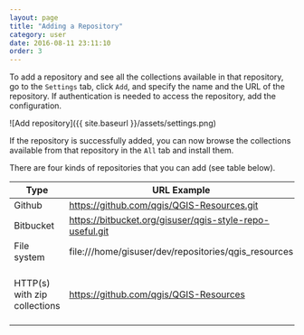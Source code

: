 ```yaml
---
layout: page
title: "Adding a Repository"
category: user
date: 2016-08-11 23:11:10
order: 3
---
```


To add a repository and see all the collections available in that repository, 
go to the ```Settings``` tab, click ```Add```, and specify the name and the 
URL of the repository.
If authentication is needed to access the repository, add the
configuration.

![Add repository]({{ site.baseurl }}/assets/settings.png)

If the repository is successfully added, you can now browse the collections
available from that repository in the ```All``` tab and install them.

There are four kinds of repositories that you can add (see table below).

Type | URL Example | Description
--- | --- | ---
Github |  https://github.com/qgis/QGIS-Resources.git | Works only for Github public repositories
Bitbucket |  https://bitbucket.org/gisuser/qgis-style-repo-useful.git | Works only for Bitbucket public repositories
File system | file:///home/gisuser/dev/repositories/qgis_resources | Pointing to the repository root in your local file system 
HTTP(s) with zip collections | https://github.com/qgis/QGIS-Resources | Pointing to the base URL of the repository. The metadata should be available in this URL http(s)://[base_url]/metadata.ini. The collections should be in http(s)://[base_url]/collections/[collection_name]>.zip

